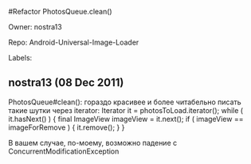 #Refactor PhotosQueue.clean()

Owner: nostra13

Repo: Android-Universal-Image-Loader

Labels: 

## nostra13 (08 Dec 2011)

PhotosQueue#clean(): гораздо красивее и более читабельно писать такие шутки через iterator:
Iterator<ImageView> it = photosToLoad.iterator();
while ( it.hasNext() ) {
   final ImageView imageView = it.next();
   if ( imageView == imageForRemove ) {
      it.remove();
   }
}

В вашем случае, по-моему, возможно падение с ConcurrentModificationException


